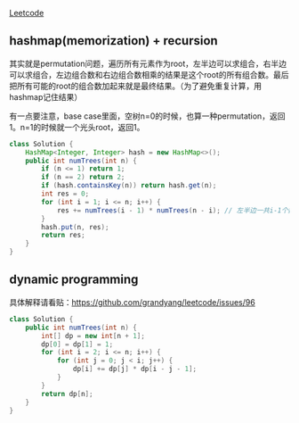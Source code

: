 [Leetcode](https://leetcode.com/problems/unique-binary-search-trees/)

## hashmap(memorization) + recursion

其实就是permutation问题，遍历所有元素作为root，左半边可以求组合，右半边可以求组合，左边组合数和右边组合数相乘的结果是这个root的所有组合数。最后把所有可能的root的组合数加起来就是最终结果。（为了避免重复计算，用hashmap记住结果）

有一点要注意，base case里面，空树n=0的时候，也算一种permutation，返回1。n=1的时候就一个光头root，返回1。

```java
class Solution {
    HashMap<Integer, Integer> hash = new HashMap<>();
    public int numTrees(int n) {
        if (n <= 1) return 1;
        if (n == 2) return 2;
        if (hash.containsKey(n)) return hash.get(n);
        int res = 0;
        for (int i = 1; i <= n; i++) {
            res += numTrees(i - 1) * numTrees(n - i); // 左半边一共i-1个数，右半边一共n-i个数
        }
        hash.put(n, res);
        return res;
    }
}
```

## dynamic programming

具体解释请看贴：https://github.com/grandyang/leetcode/issues/96

```java
class Solution {
    public int numTrees(int n) {
        int[] dp = new int[n + 1];
        dp[0] = dp[1] = 1;
        for (int i = 2; i <= n; i++) {
            for (int j = 0; j < i; j++) {
                dp[i] += dp[j] * dp[i - j - 1];
            }
        }
        return dp[n];
    }
}
```

